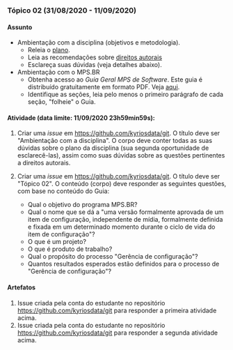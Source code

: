 ### Tópico 02 (31/08/2020 - 11/09/2020)

#### Assunto

- Ambientação com a disciplina (objetivos e metodologia).
  - Releia o [plano](../media/plano-gcs.pdf).
  - Leia as recomendações sobre [direitos autorais](../media/recomendacao-prograd.pdf)
  - Esclareça suas dúvidas (veja detalhes abaixo).
- Ambientação com o MPS<span>.</span>BR
  - Obtenha acesso ao _Guia Geral MPS de Software_. Este guia é distribuído gratuitamente em formato PDF. Veja [aqui](https://softex.br/mpsbr/guias/).
  - Identifique as seções, leia pelo menos o primeiro parágrafo de cada seção, "folheie" o Guia.

#### Atividade (data limite: **11/09/2020 23h59min59s**):

1. Criar uma _issue_ em https://github.com/kyriosdata/git. O título deve ser
   "Ambientação com a disciplina". O corpo deve conter todas as suas dúvidas sobre o plano da disciplina (sua segunda oportunidade de esclarecê-las), assim
   como suas dúvidas sobre as questões pertinentes a direitos autorais.

1. Criar uma _issue_ em https://github.com/kyriosdata/git. O título deve ser "Tópico 02". O conteúdo (corpo) deve responder as seguintes questões, com base no conteúdo do Guia:
   - Qual o objetivo do programa MPS<span>.</span>BR?
   - Qual o nome que se dá a "uma versão formalmente aprovada de um item de configuração, independente de mídia, formalmente definida e fixada em um determinado momento durante o ciclo de vida do item de configuração"?
   - O que é um projeto?
   - O que é produto de trabalho?
   - Qual o propósito do processo "Gerência de configuração"?
   - Quantos resultados esperados estão definidos para o processo de "Gerência de configuração"?

#### Artefatos

1. Issue criada pela conta do estudante no repositório https://github.com/kyriosdata/git para responder a primeira atividade acima.
1. Issue criada pela conta do estudante no repositório https://github.com/kyriosdata/git para responder a segunda atividade acima.
